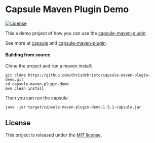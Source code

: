 Capsule Maven Plugin Demo
=========================

[![License](http://img.shields.io/badge/license-MIT-blue.svg?style=flat)](http://opensource.org/licenses/MIT)

This a demo project of how you can use the [capsule-maven-plugin](https://github.com/chrisdchristo/capsule-maven-plugin).

See more at [capsule](https://github.com/puniverse/capsule) and [capsule-maven-plugin](https://github.com/chrisdchristo/capsule-maven-plugin).

#### Building from source
Clone the project and run a maven install:

```
git clone https://github.com/chrisdchristo/capsule-maven-plugin-demo.git
cd capsule-maven-plugin-demo
mvn clean install
```

Then you can run the capsule:

```
java -jar target/capsule-maven-plugin-demo-1.5.1-capsule.jar
```

## License

This project is released under the [MIT license](http://opensource.org/licenses/MIT).
